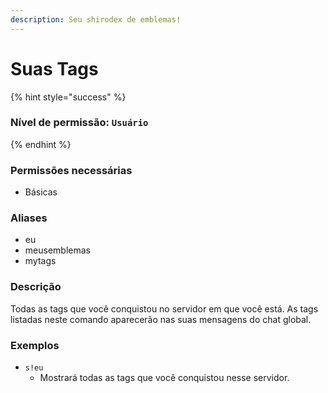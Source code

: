 ```yaml
---
description: Seu shirodex de emblemas!
---
```


# Suas Tags

{% hint style="success" %}
### Nível de permissão: `Usuário`
{% endhint %}

### Permissões necessárias

* Básicas

### Aliases

* eu
* meusemblemas
* mytags

### Descrição

Todas as tags que você conquistou no servidor em que você está. As tags listadas neste comando aparecerão nas suas mensagens do chat global.

### Exemplos

* `s!eu`
  * Mostrará todas as tags que você conquistou nesse servidor.

